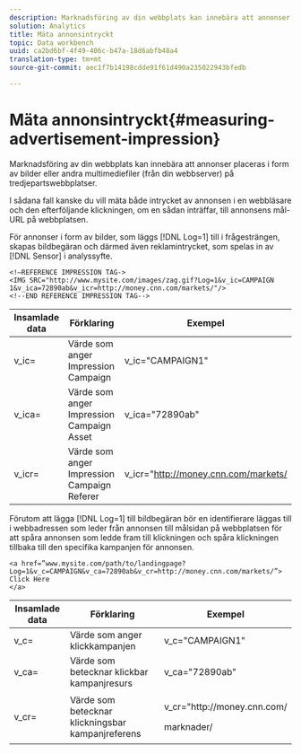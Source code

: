 ```yaml
---
description: Marknadsföring av din webbplats kan innebära att annonser placeras i form av bilder eller andra multimediefiler (från din webbserver) på tredjepartswebbplatser.
solution: Analytics
title: Mäta annonsintryckt
topic: Data workbench
uuid: ca2bd6bf-4f49-406c-b47a-18d6abfb48a4
translation-type: tm+mt
source-git-commit: aec1f7b14198cdde91f61d490a235022943bfedb

---
```



# Mäta annonsintryckt{#measuring-advertisement-impression}

Marknadsföring av din webbplats kan innebära att annonser placeras i form av bilder eller andra multimediefiler (från din webbserver) på tredjepartswebbplatser.

I sådana fall kanske du vill mäta både intrycket av annonsen i en webbläsare och den efterföljande klickningen, om en sådan inträffar, till annonsens mål-URL på webbplatsen.

För annonser i form av bilder, som läggs [!DNL Log=1] till i frågesträngen, skapas bildbegäran och därmed även reklamintrycket, som spelas in av [!DNL Sensor] i analyssyfte.

```
<!—REFERENCE IMPRESSION TAG-> 
<IMG SRC="http://www.mysite.com/images/zag.gif?Log=1&v_ic=CAMPAIGN 1&v_ica=72890ab&v_icr=http://money.cnn.com/markets/"/>
<!--END REFERENCE IMPRESSION TAG-->
```

| Insamlade data | Förklaring | Exempel |
|---|---|---|
| v_ic= | Värde som anger Impression Campaign | v_ic=&quot;CAMPAIGN1&quot; |
| v_ica= | Värde som anger Impression Campaign Asset | v_ica=&quot;72890ab&quot; |
| v_icr= | Värde som anger Impression Campaign Referer | v_icr=&quot;http://money.cnn.com/markets/ |

Förutom att lägga [!DNL Log=1] till bildbegäran bör en identifierare läggas till i webbadressen som leder från annonsen till målsidan på webbplatsen för att spåra annonsen som ledde fram till klickningen och spåra klickningen tillbaka till den specifika kampanjen för annonsen.

```
<a href=”www.mysite.com/path/to/landingpage?Log=1&v_c=CAMPAIGN&v_ca=72890ab&v_cr=http://money.cnn.com/markets/”>
Click Here
</a>
```

<table id="table_B87134C522EF4AC9BD2AFA6F4A0CF574"> 
 <thead> 
  <tr> 
   <th colname="col1" class="entry"> Insamlade data </th> 
   <th colname="col2" class="entry"> Förklaring </th> 
   <th colname="col3" class="entry"> Exempel </th> 
  </tr> 
 </thead>
 <tbody> 
  <tr> 
   <td colname="col1"> v_c= </td> 
   <td colname="col2"> Värde som anger klickkampanjen </td> 
   <td colname="col3"> v_c="CAMPAIGN1" </td> 
  </tr> 
  <tr> 
   <td colname="col1"> v_ca= </td> 
   <td colname="col2"> Värde som betecknar klickbar kampanjresurs </td> 
   <td colname="col3"> v_ca="72890ab" </td> 
  </tr> 
  <tr> 
   <td colname="col1"> v_cr= </td> 
   <td colname="col2"> Värde som betecknar klickningsbar kampanjreferens </td> 
   <td colname="col3"> <p> <span class="filepath"> v_cr="http://money.cnn.com/</span> </p> <p>marknader/ </p> </td> 
  </tr> 
 </tbody> 
</table>

